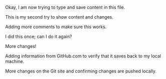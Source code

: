Okay, I am now trying to type and save content in this file.

This is my second try to show content and changes.

Adding more comments to make sure this works.

I did this once; can I do it again?

More changes!

Adding information from GitHub.com to verify that it saves back to my local machine.

More changes on the Git site and confirming changes are pushed locally.
